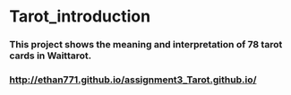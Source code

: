 # Tarot_introduction
### This project shows the meaning and interpretation of 78 tarot cards in Waittarot.
### http://ethan771.github.io/assignment3_Tarot.github.io/
